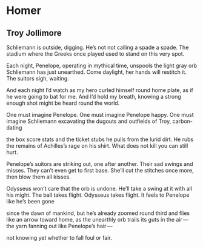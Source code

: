 # Homer
## Troy Jollimore
Schliemann is outside, digging. He’s not
not calling a spade a spade.
The stadium where the Greeks once played
used to stand on this very spot.

Each night, Penelope, operating
in mythical time, unspools the light
gray orb Schliemann has just unearthed. Come daylight,
her hands will restitch it. The suitors sigh, waiting.

And each night I’d watch as my hero curled
himself round home plate, as if he were going
to bat for me. And I’d hold my breath, knowing
a strong enough shot might be heard round the world.

One must imagine Penelope.
One must imagine Penelope happy.
One must imagine Schliemann excavating
the dugouts and outfields of Troy, carbon-dating

the box score stats and the ticket stubs
he pulls from the lurid dirt. He rubs
the remains of Achilles’s rage on his shirt.
What does not kill you can still hurt.

Penelope’s suitors are striking out,
one after another. Their sad swings and misses.
They can’t even get to first base. She’ll cut
the stitches once more, then blow them all kisses.

Odysseus won’t care that the orb is undone.
He’ll take a swing at it with all his might.
The ball takes flight. Odysseus takes flight.
It feels to Penelope like he’s been gone

since the dawn of mankind, but he’s already zoomed
round third and flies like an arrow toward home,
as the unearthly orb trails its guts in the air —
the yarn fanning out like Penelope’s hair —

not knowing yet whether to fall foul or fair.